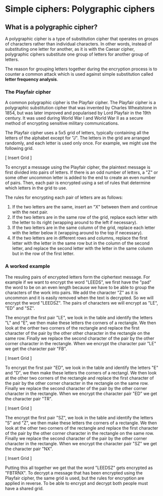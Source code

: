 # Simple ciphers: Polygraphic ciphers
## What is a polygraphic cipher?
A polygraphic cipher is a type of substitution cipher that operates on groups of characters rather than individual characters. In other words, instead of substituting one letter for another, as it is with the Caesar cipher, polygraphic ciphers substitute one group of letters for another group of letters.

The reason for grouping letters together during the encryption process is to counter a common attack which is used against simple substitution called **letter frequency analysis**.

### The Playfair cipher

A common polygraphic cipher is the Playfair cipher. The Playfair cipher is a polygraphic substitution cipher that was invented by Charles Wheatstone in 1854, but was later improved and popularised by Lord Playfair in the 19th century. It was used during World War I and World War II as a secure method of encrypting sensitive military communications.

The Playfair cipher uses a 5x5 grid of letters, typically containing all the letters of the alphabet except for "J". The letters in the grid are arranged randomly, and each letter is used only once. For example, we might use the following grid.

[ Insert Grid ]

To encrypt a message using the Playfair cipher, the plaintext message is first divided into pairs of letters. If there is an odd number of letters, a "Z" or some other uncommon letter is added to the end to create an even number of pairs. Then, each pair is encrypted using a set of rules that determine which letters in the grid to use.

The rules for encrypting each pair of letters are as follows:
1. If the two letters are the same, insert an "X" between them and continue with the next pair.
2. If the two letters are in the same row of the grid, replace each letter with the letter to its right (wrapping around to the left if necessary).
3. If the two letters are in the same column of the grid, replace each letter with the letter below it (wrapping around to the top if necessary).
4. If the two letters are in different rows and columns, replace the first letter with the letter in the same row but in the column of the second letter, and replace the second letter with the letter in the same column but in the row of the first letter.

### A worked example
The resuling pairs of encrypted letters form the ciphertext message. For example if we want to encrypt the word "LEEDS", we first have the "pad" the word to be on an even length because we have to be able to group the characters of the work into pairs. We add the character "Z" as it is uncommon and it is easily removed when the text is decrypted. So we will encrypt the word "LEEDSZ". The pairs of characters we will encrypt as "LE", "ED" and "SZ".

The encrypt the first pair "LE", we look in the table and identify the letters "L" and "E", we then make these letters the corners of a rectangle. We then look at the orther two corners of the rectangle and replace the first character of the pair by the other other character in the rectangle on the same row. Finally we replace the second character of the pair by the other corner character in the rectangle. When we encrypt the character pair "LE" we get the character pair "FB".

[ Insert Grid ]

To encrypt the first pair "ED", we look in the table and identify the letters "E" and "D", we then make these letters the corners of a rectangl. We then look at the other two corners of the rectangle and replace the first character of the pair by the other corner character in the rectangle on the same row. Finally we replace the second character of the pair by the other corner character in the rectangle. When we encrypt the character pair "ED" we get the character pair "TR".

[ Insert Grid ]

The encrypt the first pair "SZ", we look in the table and identify the letters "S" and "Z", we then make these letters the corners of a rectangle. We then look at the other two corners of the rectangle and replace the first character of the pair by the other corner character in the rectangle on the same row. Finally we replace the second character of the pair by the other corner character in the rectangle. When we encrypt the character pair "SZ" we get the character pair "NX".

[ Insert Grid ]

Putting this all together we get that the word "LEEDSZ" gets encrypted as "FBTRNX". To decrypt a message that has been encrypted using the Playfair cipher, the same grid is used, but the rules for encryption are applied in reverse. To be able to encrypt and decrypt both people must have a shared grid.
